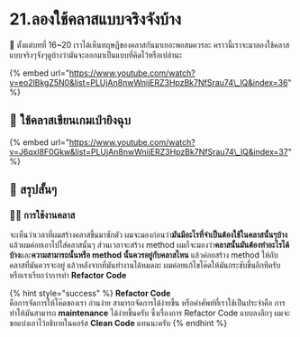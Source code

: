 # 21.ลองใช้คลาสแบบจริงจังบ้าง

💬 ตั้งแต่บทที่ 16~20 เราได้เห็นทฤษฎีของคลาสกันมาเยอะพอสมควรละ คราวนี้เราจะมาลองใช้คลาสแบบจริงๆจังๆดูบ้างว่ามันจะออกมาเป็นแบบที่คิดไว้หรือเปล่านะ

{% embed url="https://www.youtube.com/watch?v=eo2lBkgZ5N0&list=PLUjAn8nwWnijERZ3HpzBk7NfSrau74\_lQ&index=36" %}

## 🎥 ใช้คลาสเขียนเกมเป่ายิงฉุบ

{% embed url="https://www.youtube.com/watch?v=J6qxl8F0Gkw&list=PLUjAn8nwWnijERZ3HpzBk7NfSrau74\_lQ&index=37" %}

## 🎯 สรุปสั้นๆ

### 👨‍🚀 การใช้งานคลาส

จะเห็นว่าเวลาที่ผมสร้างคลาสขึ้นมาซักตัว ผมจะมองก่อนว่า**มันมีอะไรที่จำเป็นต้องใช้ในคลาสนั้นๆบ้าง**แล้วผมค่อยเอาไปใส่คลาสนั้นๆ ส่วนเวลาจะสร้าง method ผมก็จะมองว่า**คลาสนั้นมันต้องทำอะไรได้บ้าง**และ**ความสามารถนั้นหรือ method นั้นควรอยู่กับคลาสไหน** แล้วค่อยสร้าง method ให้กับคลาสที่มันควรจะอยู่ แล้วหลังจากที่มันทำงานได้หมดละ ผมค่อยแก้ไขโค๊ดให้มันกระชับขึ้นอีกทีครับ หรือเราเรียกว่าการทำ **Refactor Code**

{% hint style="success" %}
**Refactor Code**  
คือการจัดการให้โค๊ดของเรา อ่านง่าย สามารถจัดการได้ง่ายขึ้น หรือคำศัพท์ที่เราใช้เป็นประจำคือ การทำให้มันสามารถ **maintenance** ได้ง่ายขึ้นครับ ซึ่งเรื่องการ Refactor Code แบบลงลึกๆ ผมจะขอแบ่งเอาไว้อธิบายในคอร์ส **Clean Code** แทนนะครับ
{% endhint %}

